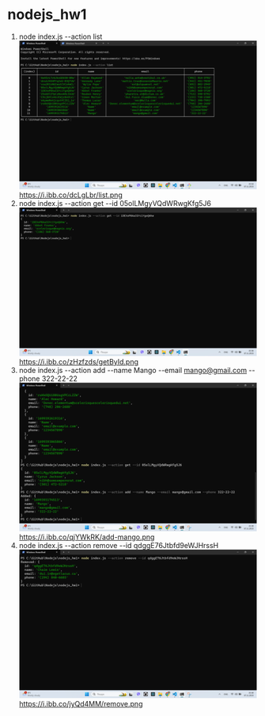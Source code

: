 # nodejs_hw1

1. node index.js --action list
   ![List](/img/list.png)
   https://i.ibb.co/dcLgLbr/list.png
2. node index.js --action get --id 05olLMgyVQdWRwgKfg5J6
   ![GetById](/img/getById.png)
   https://i.ibb.co/zHzfzds/getById.png
3. node index.js --action add --name Mango --email mango@gmail.com --phone 322-22-22
   ![Add](/img/add_mango.png)
   https://i.ibb.co/qjYWkRK/add-mango.png
4. node index.js --action remove --id qdggE76Jtbfd9eWJHrssH
   ![Remove](/img/remove.png)
   https://i.ibb.co/jyQd4MM/remove.png
